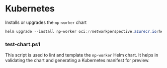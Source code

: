 # Kubernetes 

Installs or upgrades the `np-worker` chart

```powershell
helm upgrade --install np-worker oci://networkperspective.azurecr.io/helm/np-worker -f yourvalues.yaml
```

### test-chart.ps1
This script is used to lint and template the `np-worker` Helm chart. It helps in validating the chart and generating a Kubernetes manifest for preview.

